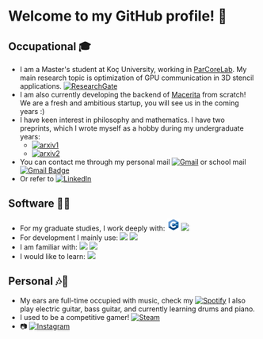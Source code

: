 # Welcome to my GitHub profile! 👋

## Occupational 🎓
- I am a Master's student at Koç University, working in [ParCoreLab](https://parcorelab.ku.edu.tr/). My main research topic is optimization of GPU communication in 3D stencil applications. [![ResearchGate](https://img.shields.io/badge/style-Erhan%20Tezcan-green?logo=ResearchGate&style=flat&label=ResearchGate&color=00ccbb&link=https://www.researchgate.net/profile/Erhan_Tezcan)](https://www.researchgate.net/profile/Erhan_Tezcan)
- I am also currently developing the backend of [Macerita](https://www.macerita.com/) from scratch! We are a fresh and ambitious startup, you will see us in the coming years :)
- I have keen interest in philosophy and mathematics. I have two preprints, which I wrote myself as a hobby during my undergraduate years:
  - [![arxiv1](https://img.shields.io/badge/style-On%20Collatz%20Conjecture-green?logo=arXiv&style=flat&label=arXiv&?logoWidth=30&color=b31b1b&link=https://arxiv.org/abs/1902.07312)](https://arxiv.org/abs/1902.07312)
  - [![arxiv2](https://img.shields.io/badge/style-A%20Lighthouse%20Illumination%20Problem-green?logo=arXiv&style=flat&label=arXiv&color=b31b1b&link=https://arxiv.org/abs/1903.09001)](https://arxiv.org/abs/1903.09001)
- You can contact me through my personal mail [![Gmail](https://img.shields.io/badge/style-erhany96@gmail.com-green?logo=gmail&style=flat&label=Gmail&color=d14836&link=mailto:erhany96@gmail.com)](mailto:erhany96@gmail.com) or school mail [![Gmail Badge](https://img.shields.io/badge/style-etezcan19@ku.edu.tr-green?logo=gmail&style=flat&label=Gmail&color=d14836&link=mailto:etezcan19@ku.edu.tr)](mailto:etezcan19@ku.edu.tr)
- Or refer to [![LinkedIn](https://img.shields.io/badge/style-Erhan%20Tezcan-green?logo=LinkedIn&style=flat&label=LinkedIn&color=0077b5&link=https://www.linkedin.com/in/erhan-tezcan-2b95bb114)](https://www.linkedin.com/in/erhan-tezcan-2b95bb114)

## Software 👨‍💻
- For my graduate studies, I work deeply with: <a href="https://en.cppreference.com/w/" target="_blank"><img height="25" src="https://github.com/vscode-icons/vscode-icons/blob/master/icons/file_type_cpp3.svg"></a> <a href="https://developer.nvidia.com/cuda-zone" target="_blank"><img height="25" src="https://github.com/uiwjs/file-icons/blob/master/icon/cuda.svg"></a>
- For development I mainly use: <a href="https://nodejs.org/en/" target="_blank"><img height="25" src="https://www.vectorlogo.zone/logos/nodejs/nodejs-icon.svg"></a> <a href="https://www.mongodb.com/" target="_blank"><img height="25" src="https://www.vectorlogo.zone/logos/mongodb/mongodb-icon.svg"></a>
- I am familiar with: <a href="https://www.python.org/" target="_blank"><img height="25" src="https://www.vectorlogo.zone/logos/python/python-icon.svg"></a> <a href="https://golang.org/" target="_blank"><img height="25" src="https://www.vectorlogo.zone/logos/golang/golang-icon.svg"></a>
- I would like to learn: <a href="https://reactjs.org/" target="_blank"><img height="25" src="https://www.vectorlogo.zone/logos/reactjs/reactjs-icon.svg"></a>

## Personal 🎶🎨

- My ears are full-time occupied with music, check my [![Spotify](https://img.shields.io/badge/-erhany-green?logo=Spotify&style=flat&label=Spotify&color=1ed760&link=https://open.spotify.com/user/erhany)](https://open.spotify.com/user/erhany) I also play electric guitar, bass guitar, and currently learning drums and piano.
- I used to be a competitive gamer! [![Steam](https://img.shields.io/badge/-erhany-green?logo=Steam&style=flat&label=Steam&color=1e1e1e&link=https://steamcommunity.com/id/erhanyyy)](https://steamcommunity.com/id/erhanyyy)
- 📷 [![Instagram](https://img.shields.io/badge/style-erhantezcan-green?logo=instagram&style=flat&label=Instagram&color=c13584&link=https://www.instagram.com/erhantezcan/)](https://www.instagram.com/erhantezcan/)




<!-- https://shields.io/category/coverage for badges -->
